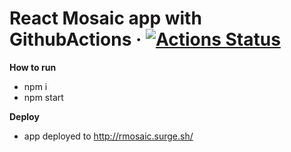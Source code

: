 # React Mosaic app with GithubActions &middot; [![Actions Status](https://github.com/inna-i/r-mosaic/workflows/Build%20and%20Deploy/badge.svg)](https://github.com/inna-i/r-mosaic/actions)



**How to run**
- npm i
- npm start

**Deploy**
- app deployed to http://rmosaic.surge.sh/

